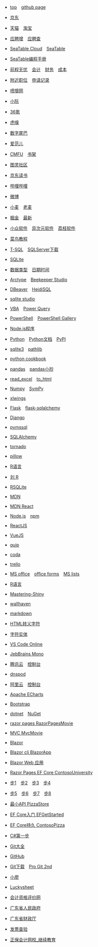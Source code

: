 * [top](https://www.mathdeng.top/)&emsp;[github page](https://mathdeng.github.io/)

* [京东](https://m.jd.com/)
* [天猫](https://www.tmall.com/)&emsp;[淘宝](https://m.taobao.com/)

* [应聘增](https://cloud.seatable.cn/dtable/forms/b33925da-434e-42bd-bcdc-fd540cff3330/)&emsp;[应聘查](https://cloud.seatable.cn/external-apps/79e33d3f-f884-4c25-b457-8caf1e86c790/)
* [SeaTable Cloud](https://cloud.seatable.cn/)&emsp;[SeaTable](https://www.seatable.cn/)
* [SeaTable编程手册](https://seatable.github.io/seatable-scripts-cn/)

* [前程无忧](https://m.51job.com/)&emsp;[会计](https://msearch.51job.com/job_list.php?keyword=会计&jobarea=030205&saltype=5000-6000)&emsp;[财务](https://msearch.51job.com/job_list.php?keyword=财务&jobarea=030205&saltype=5000-6000)&emsp;[成本](https://msearch.51job.com/job_list.php?keyword=成本&jobarea=030205&saltype=5000-6000)
* [附近职位](https://m.51job.com/search/recommend.php?type=nearby)&emsp;[申请记录](https://m.51job.com/my/applyhistory.php)

* [喷嚏网](http://www.dapenti.com/)
* [小阮](http://ruanyifeng.com/blog/)
* [36氪](https://m.36kr.com/)
* [虎嗅](https://m.huxiu.com/)
* [数字尾巴](https://m.dgtle.com/)
* [爱范儿](https://www.ifanr.com/)

* [CMFU](https://m.qidian.com/)&emsp;[书架](https://m.qidian.com/bookshelf/my)
* [图灵社区](https://m.ituring.com.cn/)
* [京东读书](https://e.m.jd.com/)

* [哔哩哔哩](https://m.bilibili.com/)
* [微博](https://m.weibo.cn/)
* [小麦](https://m.weibo.cn/u/1914010467)&emsp;[老麦](https://m.weibo.cn/u/1611435224)

* [掘金](https://juejin.cn/)&emsp;[最新](https://juejin.cn/?sort=newest)
* [小众软件](https://www.appinn.com/)&emsp;[异次元软件](https://www.iplaysoft.com/)&emsp;[荔枝软件](https://www.lizhi.io/)

* [菜鸟教程](https://www.runoob.com/)

* [T-SQL](https://docs.microsoft.com/zh-cn/sql/t-sql/language-reference)&emsp;[SQLServer下载](https://www.microsoft.com/zh-cn/sql-server/sql-server-downloads)
* [SQLite](https://www.sqlite.org/index.html)
* [数据类型](https://www.sqlite.org/datatype3.html)&emsp;[日期时间](https://www.sqlite.org/lang_datefunc.html)
* [Arctype](https://arctype.com/)&emsp;[Beekeeper Studio](https://www.beekeeperstudio.io/)
* [DBeaver](https://dbeaver.io/)&emsp;[HeidiSQL](https://www.heidisql.com/)
* [sqlite studio](https://www.sqlitestudio.pl/)

* [VBA](https://docs.microsoft.com/zh-cn/office/vba/api/overview/)&emsp;[Power Query](https://docs.microsoft.com/zh-cn/powerquery-m/)
* [PowerShell](https://docs.microsoft.com/zh-cn/powershell/scripting/overview)&emsp;[PowerShell Gallery](https://www.powershellgallery.com/)
* [Node.js程序](https://docs.microsoft.com/zh-cn/learn/paths/build-javascript-applications-nodejs/)

* [Python](https://www.python.org/)&emsp;[Python文档](https://docs.python.org/zh-cn/3/)&emsp;[PyPI](https://pypi.org/)
* [sqlite3](https://docs.python.org/zh-cn/3/library/sqlite3.html)&emsp;[pathlib](https://docs.python.org/zh-cn/3/library/pathlib.html)

* [python cookbook](https://python3-cookbook.readthedocs.io/zh_CN/latest/)

* [pandas](https://pandas.pydata.org/docs/)&emsp;[pandas小抄](https://pandas.pydata.org/Pandas_Cheat_Sheet.pdf)
* [read_excel](https://pandas.pydata.org/docs/reference/api/pandas.read_excel.html)&emsp;[to_html](https://pandas.pydata.org/docs/reference/api/pandas.DataFrame.to_html.html)
* [Numpy](https://numpy.org/doc/stable/)&emsp;[SymPy](https://docs.sympy.org/latest/tutorial/intro.html)
* [xlwings](https://docs.xlwings.org/en/stable/quickstart.html)

* [Flask](https://flask.palletsprojects.com/)&emsp;[flask-sqlalchemy](https://flask-sqlalchemy.palletsprojects.com/)
* [Django](https://docs.djangoproject.com/zh-hans/)

* [pymssql](https://pymssql.readthedocs.io/en/stable/index.html)
* [SQLAlchemy](https://docs.sqlalchemy.org/)
* [tornado](https://github.com/tornadoweb/tornado)

* [pillow](https://pillow.readthedocs.io/en/stable/)

* [R语言](https://www.r-project.org/)
* [刘 R](https://cran.r-project.org/doc/contrib/Liu-R-refcard.pdf)
* [RSQLite](https://cran.r-project.org/web/packages/RSQLite/vignettes/RSQLite.html)

* [MDN](https://developer.mozilla.org/zh-CN/)
* [MDN React](https://developer.mozilla.org/zh-CN/docs/Learn/Tools_and_testing/Client-side_JavaScript_frameworks/React_getting_started)

* [Node.js](https://nodejs.org/zh-cn/docs/guides/)&emsp;[npm](https://www.npmjs.com/)

* [ReactJS](https://zh-hans.reactjs.org/)
* [VueJS](https://v3.cn.vuejs.org/guide/introduction.html)

* [quip](https://quip.com/)
* [coda](https://coda.io/)
* [trello](https://trello.com/)

* [MS office](https://www.office.com/)&emsp;[office forms](https://forms.office.com/Pages/DesignPageV2.aspx)&emsp;[MS lists](https://lists.live.com/)

* [R语言](https://www.r-project.org/)
* [Mastering-Shiny](https://mastering-shiny.org/)

* [wallhaven](https://wallhaven.cc/)

* [markdown](https://commonmark.org/help/)
* [HTML转义字符](https://tool.oschina.net/commons?type=2)
* [字符实体](https://html.spec.whatwg.org/multipage/named-characters.html#named-character-references)
* [VS Code Online](https://vscode.dev/)
* [JebBrains Mono](https://www.jetbrains.com/lp/mono/)

* [腾讯云](https://cloud.tencent.com/)&emsp;[控制台](https://console.cloud.tencent.com/)
* [dnspod](https://console.dnspod.cn/dns/list)

* [阿里云](https://www.aliyun.com/)&emsp;[控制台](https://home.console.aliyun.com/)

* [Apache ECharts](https://echarts.apache.org/zh/index.html)
* [Bootstrap](https://getbootstrap.com/)

* [dotnet](https://dotnet.microsoft.com/zh-cn/)&emsp;[NuGet](https://www.nuget.org/)
* [razor pages RazorPagesMovie](https://docs.microsoft.com/zh-cn/aspnet/core/tutorials/razor-pages)
* [MVC MvcMovie](https://docs.microsoft.com/zh-cn/aspnet/core/tutorials/first-mvc-app/start-mvc)

* [Blazor](https://docs.microsoft.com/zh-cn/aspnet/core/blazor)
* [Blazor cli BlazorApp](https://dotnet.microsoft.com/zh-cn/learn/aspnet/blazor-cli-tutorial/intro)
* [Blazor Web 应用](https://docs.microsoft.com/zh-cn/learn/modules/build-blazor-webassembly-visual-studio-code/)

* [Razor Pages EF Core ContosoUniversity](https://docs.microsoft.com/zh-cn/aspnet/core/data/ef-rp/intro)
* [步1](https://docs.microsoft.com/zh-cn/aspnet/core/data/ef-rp/intro?tabs=visual-studio-code)&emsp;[步2](https://docs.microsoft.com/zh-cn/aspnet/core/data/ef-rp/crud)&emsp;[步3](https://docs.microsoft.com/zh-cn/aspnet/core/data/ef-rp/sort-filter-page)&emsp;[步4](https://docs.microsoft.com/zh-cn/aspnet/core/data/ef-rp/migrations?tabs=visual-studio-code)
* [步5](https://docs.microsoft.com/zh-cn/aspnet/core/data/ef-rp/complex-data-model?tabs=visual-studio-code)&emsp;[步6](https://docs.microsoft.com/zh-cn/aspnet/core/data/ef-rp/read-related-data?tabs=visual-studio-code)&emsp;[步7](https://docs.microsoft.com/zh-cn/aspnet/core/data/ef-rp/update-related-data)&emsp;[步8](https://docs.microsoft.com/zh-cn/aspnet/core/data/ef-rp/concurrency?tabs=visual-studio-code)

* [最小API PizzaStore](https://docs.microsoft.com/zh-cn/learn/paths/aspnet-core-minimal-api/)
* [EF Core入门 EFGetStarted](https://docs.microsoft.com/zh-cn/ef/core/get-started/overview/first-app)
* [EF Core持久 ContosoPizza](https://docs.microsoft.com/zh-cn/learn/modules/persist-data-ef-core/)

* [C#第一步](https://docs.microsoft.com/zh-cn/learn/paths/csharp-first-steps/)

* [Git大全](https://gitee.com/all-about-git)
* [GitHub](https://github.com/)
* [Git下载](https://git-scm.com/)&emsp;[Pro Git 2nd](https://git-scm.com/book/zh/v2)
* [小廖](https://www.liaoxuefeng.com/)
* [Luckysheet](https://mengshukeji.github.io/LuckysheetDocs/zh/guide/)

* [会计资格评价网](http://kzp.mof.gov.cn/)
* [广东省人民政府](https://www.gd.gov.cn/)
* [广东省财政厅](http://czt.gd.gov.cn/)
* [发票查验](https://inv-veri.chinatax.gov.cn/index.html)

* [正保会计网校_继续教育](http://jxjy.chinaacc.com/gd)
